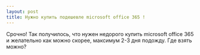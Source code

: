```yaml
---
layout: post 
title: Нужно купить подешевле microsoft office 365 ! 
--- 
```

Срочно! Так получилось, что нужен недорого купить microsoft office 365 и желательно как можно скорее, максимум 2-3 дня подожду. Где взять можно?
